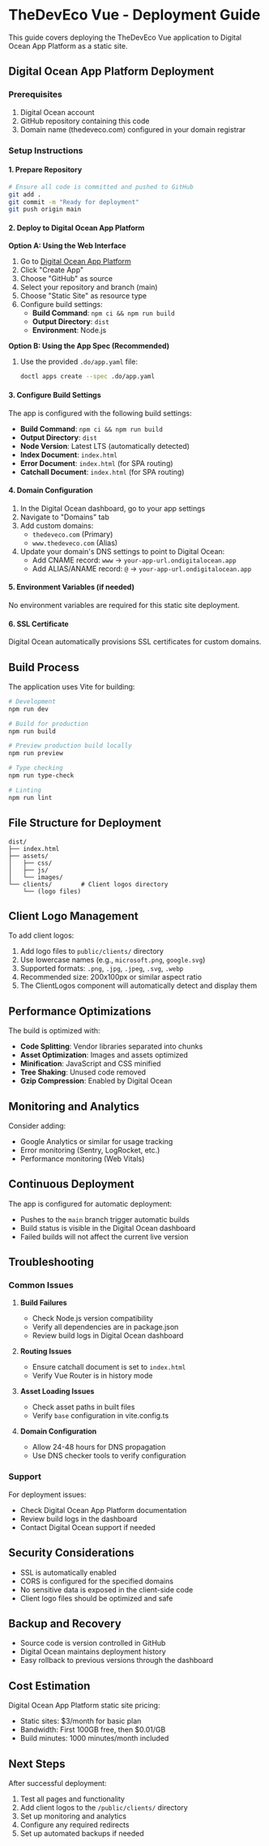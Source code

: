 # TheDevEco Vue - Deployment Guide

This guide covers deploying the TheDevEco Vue application to Digital Ocean App Platform as a static site.

## Digital Ocean App Platform Deployment

### Prerequisites

1. Digital Ocean account
2. GitHub repository containing this code
3. Domain name (thedeveco.com) configured in your domain registrar

### Setup Instructions

#### 1. Prepare Repository

```bash
# Ensure all code is committed and pushed to GitHub
git add .
git commit -m "Ready for deployment"
git push origin main
```

#### 2. Deploy to Digital Ocean App Platform

**Option A: Using the Web Interface**

1. Go to [Digital Ocean App Platform](https://cloud.digitalocean.com/apps)
2. Click "Create App"
3. Choose "GitHub" as source
4. Select your repository and branch (main)
5. Choose "Static Site" as resource type
6. Configure build settings:
   - **Build Command**: `npm ci && npm run build`
   - **Output Directory**: `dist`
   - **Environment**: Node.js

**Option B: Using the App Spec (Recommended)**

1. Use the provided `.do/app.yaml` file:
   ```bash
   doctl apps create --spec .do/app.yaml
   ```

#### 3. Configure Build Settings

The app is configured with the following build settings:

- **Build Command**: `npm ci && npm run build`
- **Output Directory**: `dist`
- **Node Version**: Latest LTS (automatically detected)
- **Index Document**: `index.html`
- **Error Document**: `index.html` (for SPA routing)
- **Catchall Document**: `index.html` (for SPA routing)

#### 4. Domain Configuration

1. In the Digital Ocean dashboard, go to your app settings
2. Navigate to "Domains" tab
3. Add custom domains:
   - `thedeveco.com` (Primary)
   - `www.thedeveco.com` (Alias)
4. Update your domain's DNS settings to point to Digital Ocean:
   - Add CNAME record: `www` → `your-app-url.ondigitalocean.app`
   - Add ALIAS/ANAME record: `@` → `your-app-url.ondigitalocean.app`

#### 5. Environment Variables (if needed)

No environment variables are required for this static site deployment.

#### 6. SSL Certificate

Digital Ocean automatically provisions SSL certificates for custom domains.

## Build Process

The application uses Vite for building:

```bash
# Development
npm run dev

# Build for production
npm run build

# Preview production build locally
npm run preview

# Type checking
npm run type-check

# Linting
npm run lint
```

## File Structure for Deployment

```
dist/
├── index.html
├── assets/
│   ├── css/
│   ├── js/
│   └── images/
└── clients/        # Client logos directory
    └── (logo files)
```

## Client Logo Management

To add client logos:

1. Add logo files to `public/clients/` directory
2. Use lowercase names (e.g., `microsoft.png`, `google.svg`)
3. Supported formats: `.png`, `.jpg`, `.jpeg`, `.svg`, `.webp`
4. Recommended size: 200x100px or similar aspect ratio
5. The ClientLogos component will automatically detect and display them

## Performance Optimizations

The build is optimized with:

- **Code Splitting**: Vendor libraries separated into chunks
- **Asset Optimization**: Images and assets optimized
- **Minification**: JavaScript and CSS minified
- **Tree Shaking**: Unused code removed
- **Gzip Compression**: Enabled by Digital Ocean

## Monitoring and Analytics

Consider adding:

- Google Analytics or similar for usage tracking
- Error monitoring (Sentry, LogRocket, etc.)
- Performance monitoring (Web Vitals)

## Continuous Deployment

The app is configured for automatic deployment:

- Pushes to the `main` branch trigger automatic builds
- Build status is visible in the Digital Ocean dashboard
- Failed builds will not affect the current live version

## Troubleshooting

### Common Issues

1. **Build Failures**
   - Check Node.js version compatibility
   - Verify all dependencies are in package.json
   - Review build logs in Digital Ocean dashboard

2. **Routing Issues**
   - Ensure catchall document is set to `index.html`
   - Verify Vue Router is in history mode

3. **Asset Loading Issues**
   - Check asset paths in built files
   - Verify `base` configuration in vite.config.ts

4. **Domain Configuration**
   - Allow 24-48 hours for DNS propagation
   - Use DNS checker tools to verify configuration

### Support

For deployment issues:
- Check Digital Ocean App Platform documentation
- Review build logs in the dashboard
- Contact Digital Ocean support if needed

## Security Considerations

- SSL is automatically enabled
- CORS is configured for the specified domains
- No sensitive data is exposed in the client-side code
- Client logo files should be optimized and safe

## Backup and Recovery

- Source code is version controlled in GitHub
- Digital Ocean maintains deployment history
- Easy rollback to previous versions through the dashboard

## Cost Estimation

Digital Ocean App Platform static site pricing:
- Static sites: $3/month for basic plan
- Bandwidth: First 100GB free, then $0.01/GB
- Build minutes: 1000 minutes/month included

## Next Steps

After successful deployment:

1. Test all pages and functionality
2. Add client logos to the `/public/clients/` directory
3. Set up monitoring and analytics
4. Configure any required redirects
5. Set up automated backups if needed